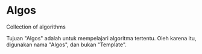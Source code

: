 # Algos
Collection of algorithms

Tujuan "Algos" adalah untuk mempelajari algoritma tertentu. Oleh karena itu, digunakan nama "Algos", dan bukan "Template".